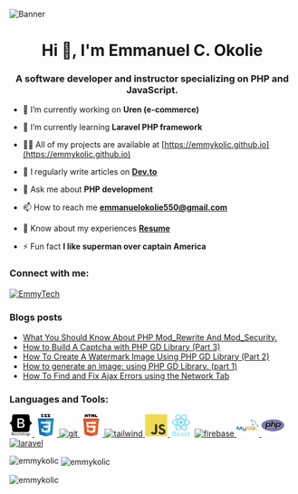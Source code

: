 ![Banner](https://res.cloudinary.com/practicaldev/image/fetch/s---mr01qj4--/c_imagga_scale,f_auto,fl_progressive,h_420,q_auto,w_1000/https://dev-to-uploads.s3.amazonaws.com/uploads/articles/msfpwjoncpf5rzc85k6v.png)

<h1 align="center">Hi 👋, I'm Emmanuel C. Okolie</h1>
<h3 align="center">A software developer and instructor specializing on PHP and JavaScript.</h3>

<!-- <p align="left"> <img src="https://komarev.com/ghpvc/?username=emmykolic&label=Profile%20views&color=0e75b6&style=flat" alt="emmykolic" /> </p> -->

- 🔭 I’m currently working on **Uren (e-commerce)**

- 🌱 I’m currently learning **Laravel PHP framework**

- 👨‍💻 All of my projects are available at [https://emmykolic.github.io](https://emmykolic.github.io)

- 📝 I regularly write articles on **[Dev.to](http://dev.to/emmykolic)**

- 💬 Ask me about **PHP development**

- 📫 How to reach me **emmanuelokolie550@gmail.com**

- 📄 Know about my experiences **[Resume](https://emmykolic.github.io/asset/Emmanuel-Okolie's-CV.pdf)**

- ⚡ Fun fact **I like superman over captain America**

<h3 align="left">Connect with me:</h3>
<p align="left">
<a href="https://www.facebook.com/Emmykolic" target="blank"><img align="center" src="https://raw.githubusercontent.com/rahuldkjain/github-profile-readme-generator/master/src/images/icons/Social/facebook.svg" alt="EmmyTech" height="30" width="40" /></a>
</p>

### Blogs posts

<!-- BLOG-POST-LIST:START -->
- [What You Should Know About PHP Mod_Rewrite And Mod_Security.](https://dev.to/emmykolic/what-you-should-know-about-php-modrewrite-and-modsecurity-2154)
- [How to Build A Captcha with PHP GD Library &lpar;Part 3&rpar;](https://dev.to/emmykolic/how-to-build-a-captcha-with-php-gd-library-part-3-1l7i)
- [How To Create A Watermark Image Using PHP GD Library &lpar;Part 2&rpar;](https://dev.to/emmykolic/how-to-create-a-watermark-image-using-php-gd-library-part-2-3j16)
- [How to generate an image: using PHP GD Library. &lpar;part 1&rpar;](https://dev.to/emmykolic/how-to-generate-the-image-using-php-gd-library-part-1-c78)
- [How To Find and Fix Ajax Errors using the Network Tab](https://dev.to/emmykolic/how-to-find-and-fix-ajax-errors-using-the-network-tab-49np)
<!-- BLOG-POST-LIST:END -->

<h3 align="left">Languages and Tools:</h3>
<p align="left"> <a href="https://getbootstrap.com" target="_blank" rel="noreferrer"> <img src="https://raw.githubusercontent.com/devicons/devicon/master/icons/bootstrap/bootstrap-plain-wordmark.svg" alt="bootstrap" width="40" height="40"/> </a> <a href="https://www.w3schools.com/css/" target="_blank" rel="noreferrer"> <img src="https://raw.githubusercontent.com/devicons/devicon/master/icons/css3/css3-original-wordmark.svg" alt="css3" width="40" height="40"/> </a> <a href="https://git-scm.com/" target="_blank" rel="noreferrer"> <img src="https://www.vectorlogo.zone/logos/git-scm/git-scm-icon.svg" alt="git" width="40" height="40"/> </a> <a href="https://www.w3.org/html/" target="_blank" rel="noreferrer"> <img src="https://raw.githubusercontent.com/devicons/devicon/master/icons/html5/html5-original-wordmark.svg" alt="html5" width="40" height="40"/> <a href="https://tailwindcss.com/" target="_blank" rel="noreferrer"> <img src="https://www.vectorlogo.zone/logos/tailwindcss/tailwindcss-icon.svg" alt="tailwind" width="40" height="40"/>  </a> <a href="https://developer.mozilla.org/en-US/docs/Web/JavaScript" target="_blank" rel="noreferrer"> <img src="https://raw.githubusercontent.com/devicons/devicon/master/icons/javascript/javascript-original.svg" alt="javascript" width="40" height="40"/> </a> <a href="https://reactjs.org/" target="_blank" rel="noreferrer"> <img src="https://raw.githubusercontent.com/devicons/devicon/master/icons/react/react-original-wordmark.svg" alt="react" width="40" height="40"/></a> <a href="https://firebase.google.com/" target="_blank" rel="noreferrer"> <img src="https://www.vectorlogo.zone/logos/firebase/firebase-icon.svg" alt="firebase" width="40" height="40"/> </a> <a href="https://www.mysql.com/" target="_blank" rel="noreferrer"> <img src="https://raw.githubusercontent.com/devicons/devicon/master/icons/mysql/mysql-original-wordmark.svg" alt="mysql" width="40" height="40"/> </a> <a href="https://www.php.net" target="_blank" rel="noreferrer"> <img src="https://raw.githubusercontent.com/devicons/devicon/master/icons/php/php-original.svg" alt="php" width="40" height="40"/></a> <a href="https://laravel.com/" target="_blank" rel="noreferrer"> <img src="https://www.vectorlogo.zone/logos/laravel/laravel-ar21.svg" alt="laravel" width="50" height="50"/> </a> </p>

<p><img align="left" src="https://github-readme-stats.vercel.app/api/top-langs?username=emmykolic&show_icons=true&locale=en&layout=compact" alt="emmykolic" /></p>

<p>&nbsp;<img align="center" src="https://github-readme-stats.vercel.app/api?username=emmykolic&show_icons=true&locale=en" alt="emmykolic" /></p>

<p><img align="center" src="https://github-readme-streak-stats.herokuapp.com/?user=emmykolic&" alt="emmykolic" /></p>
